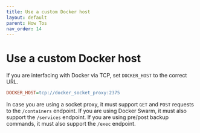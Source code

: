 ```yaml
---
title: Use a custom Docker host
layout: default
parent: How Tos
nav_order: 14
---
```


# Use a custom Docker host

If you are interfacing with Docker via TCP, set `DOCKER_HOST` to the correct URL.

```ini
DOCKER_HOST=tcp://docker_socket_proxy:2375
```

In case you are using a socket proxy, it must support `GET` and `POST` requests to the `/containers` endpoint. If you are using Docker Swarm, it must also support the `/services` endpoint. If you are using pre/post backup commands, it must also support the `/exec` endpoint.

